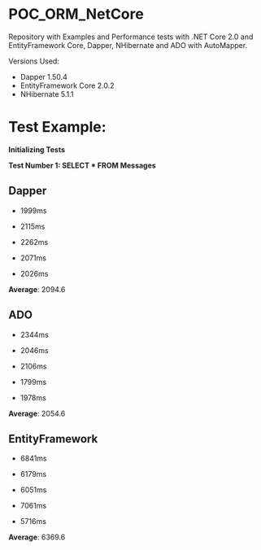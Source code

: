 
# POC_ORM_NetCore

Repository with Examples and Performance tests with .NET Core 2.0 and EntityFramework Core, Dapper, NHibernate and ADO with AutoMapper.

Versions Used:
- Dapper 1.50.4
- EntityFramework Core 2.0.2
- NHibernate 5.1.1

# Test Example: 

**Initializing Tests**

**Test Number 1: SELECT * FROM Messages**

## Dapper

- 1999ms

- 2115ms

- 2262ms

- 2071ms

- 2026ms

**Average**: 2094.6

## ADO

- 2344ms

- 2046ms

- 2106ms

- 1799ms

- 1978ms

**Average**: 2054.6

## EntityFramework

- 6841ms

- 6179ms

- 6051ms

- 7061ms

- 5716ms

**Average**: 6369.6
